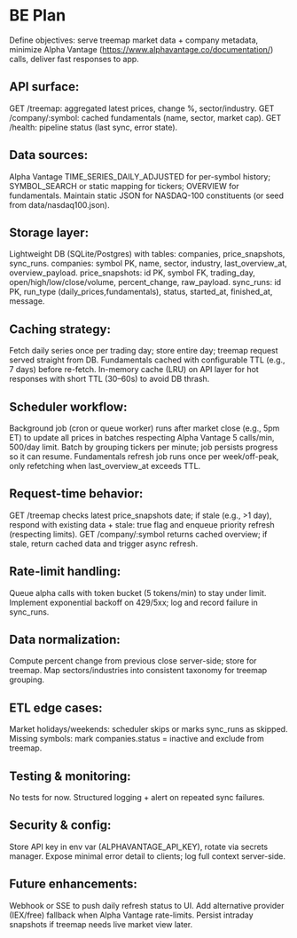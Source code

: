 # BE Plan

Define objectives: serve treemap market data + company metadata, minimize Alpha Vantage (https://www.alphavantage.co/documentation/) calls, deliver fast responses to app.

## API surface:
GET /treemap: aggregated latest prices, change %, sector/industry.
GET /company/:symbol: cached fundamentals (name, sector, market cap).
GET /health: pipeline status (last sync, error state).

## Data sources:
Alpha Vantage TIME_SERIES_DAILY_ADJUSTED for per-symbol history; SYMBOL_SEARCH or static mapping for tickers; OVERVIEW for fundamentals.
Maintain static JSON for NASDAQ-100 constituents (or seed from data/nasdaq100.json).

## Storage layer:
Lightweight DB (SQLite/Postgres) with tables: companies, price_snapshots, sync_runs.
companies: symbol PK, name, sector, industry, last_overview_at, overview_payload.
price_snapshots: id PK, symbol FK, trading_day, open/high/low/close/volume, percent_change, raw_payload.
sync_runs: id PK, run_type (daily_prices,fundamentals), status, started_at, finished_at, message.

## Caching strategy:
Fetch daily series once per trading day; store entire day; treemap request served straight from DB.
Fundamentals cached with configurable TTL (e.g., 7 days) before re-fetch.
In-memory cache (LRU) on API layer for hot responses with short TTL (30–60s) to avoid DB thrash.

## Scheduler workflow:
Background job (cron or queue worker) runs after market close (e.g., 5pm ET) to update all prices in batches respecting Alpha Vantage 5 calls/min, 500/day limit.
Batch by grouping tickers per minute; job persists progress so it can resume.
Fundamentals refresh job runs once per week/off-peak, only refetching when last_overview_at exceeds TTL.

## Request-time behavior:
GET /treemap checks latest price_snapshots date; if stale (e.g., >1 day), respond with existing data + stale: true flag and enqueue priority refresh (respecting limits).
GET /company/:symbol returns cached overview; if stale, return cached data and trigger async refresh.

## Rate-limit handling:
Queue alpha calls with token bucket (5 tokens/min) to stay under limit.
Implement exponential backoff on 429/5xx; log and record failure in sync_runs.

## Data normalization:
Compute percent change from previous close server-side; store for treemap.
Map sectors/industries into consistent taxonomy for treemap grouping.

## ETL edge cases:
Market holidays/weekends: scheduler skips or marks sync_runs as skipped.
Missing symbols: mark companies.status = inactive and exclude from treemap.

## Testing & monitoring:
No tests for now.
Structured logging + alert on repeated sync failures.

## Security & config:
Store API key in env var (ALPHAVANTAGE_API_KEY), rotate via secrets manager.
Expose minimal error detail to clients; log full context server-side.

## Future enhancements:
Webhook or SSE to push daily refresh status to UI.
Add alternative provider (IEX/free) fallback when Alpha Vantage rate-limits.
Persist intraday snapshots if treemap needs live market view later.